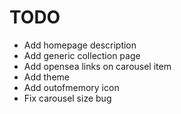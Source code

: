 # TODO

* Add homepage description
* Add generic collection page
* Add opensea links on carousel item
* Add theme
* Add outofmemory icon
* Fix carousel size bug
